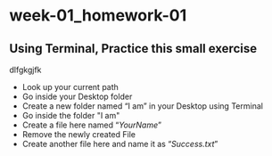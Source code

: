 # week-01_homework-01

## **Using Terminal**, Practice this small exercise
dlfgkgjfk
 - Look up your current path
 - Go inside your Desktop folder
 - Create a new folder named “I am” in your Desktop using Terminal
 - Go inside the folder "I am"
 - Create a file here named “*YourName*”
 - Remove the newly created File
 - Create another file here and name it as “*Success.txt*”
